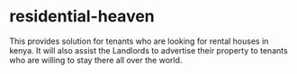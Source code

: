 # residential-heaven
This provides solution for tenants who are looking for rental houses in kenya. It will also assist the Landlords to advertise their property to tenants who are willing to stay there all over the world.
